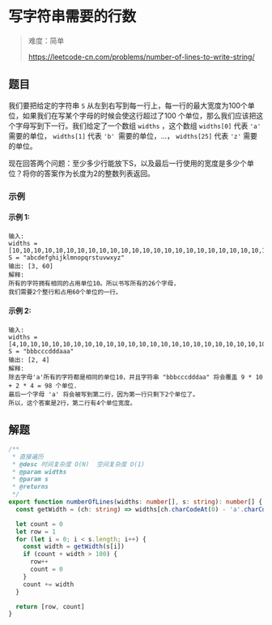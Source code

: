 # 写字符串需要的行数

> 难度：简单
>
> https://leetcode-cn.com/problems/number-of-lines-to-write-string/

## 题目

我们要把给定的字符串 `S` 从左到右写到每一行上，每一行的最大宽度为100个单位，如果我们在写某个字母的时候会使这行超过了100 个单位，那么我们应该把这个字母写到下一行。我们给定了一个数组 `widths` ，这个数组 `widths[0]` 代表 `'a'` 需要的单位， `widths[1]` 代表 `'b' `需要的单位，...， `widths[25]` 代表 `'z'` 需要的单位。

现在回答两个问题：至少多少行能放下S，以及最后一行使用的宽度是多少个单位？将你的答案作为长度为2的整数列表返回。

### 示例

#### 示例 1:

```
输入: 
widths = [10,10,10,10,10,10,10,10,10,10,10,10,10,10,10,10,10,10,10,10,10,10,10,10,10,10]
S = "abcdefghijklmnopqrstuvwxyz"
输出: [3, 60]
解释: 
所有的字符拥有相同的占用单位10。所以书写所有的26个字母，
我们需要2个整行和占用60个单位的一行。
```

#### 示例 2:

```
输入: 
widths = [4,10,10,10,10,10,10,10,10,10,10,10,10,10,10,10,10,10,10,10,10,10,10,10,10,10]
S = "bbbcccdddaaa"
输出: [2, 4]
解释: 
除去字母'a'所有的字符都是相同的单位10，并且字符串 "bbbcccdddaa" 将会覆盖 9 * 10 + 2 * 4 = 98 个单位.
最后一个字母 'a' 将会被写到第二行，因为第一行只剩下2个单位了。
所以，这个答案是2行，第二行有4个单位宽度。
```

## 解题

```ts
/**
 * 直接遍历
 * @desc 时间复杂度 O(N)  空间复杂度 O(1)
 * @param widths
 * @param s
 * @returns
 */
export function numberOfLines(widths: number[], s: string): number[] {
  const getWidth = (ch: string) => widths[ch.charCodeAt(0) - 'a'.charCodeAt(0)]

  let count = 0
  let row = 1
  for (let i = 0; i < s.length; i++) {
    const width = getWidth(s[i])
    if (count + width > 100) {
      row++
      count = 0
    }
    count += width
  }

  return [row, count]
}
```